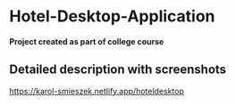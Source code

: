 # Hotel-Desktop-Application

#### Project created as part of college course

## Detailed description with screenshots
https://karol-smieszek.netlify.app/hoteldesktop
